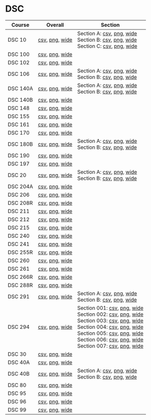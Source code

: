 # DSC

| Course | Overall | Section |
| ------ | ------- | ------- |
| DSC 10 | [csv](https://github.com/UCSD-Historical-Enrollment-Data/2024Winter/blob/main/overall/DSC%2010.csv), [png](https://raw.githubusercontent.com/UCSD-Historical-Enrollment-Data/2024Winter/main/plot_overall/DSC%2010.png), [wide](https://raw.githubusercontent.com/UCSD-Historical-Enrollment-Data/2024Winter/main/plot_overall_wide/DSC%2010.png) | Section A: [csv](https://github.com/UCSD-Historical-Enrollment-Data/2024Winter/blob/main/section/DSC%2010_A.csv), [png](https://raw.githubusercontent.com/UCSD-Historical-Enrollment-Data/2024Winter/main/plot_section/DSC%2010_A.png), [wide](https://raw.githubusercontent.com/UCSD-Historical-Enrollment-Data/2024Winter/main/plot_section_wide/DSC%2010_A.png)<br>Section B: [csv](https://github.com/UCSD-Historical-Enrollment-Data/2024Winter/blob/main/section/DSC%2010_B.csv), [png](https://raw.githubusercontent.com/UCSD-Historical-Enrollment-Data/2024Winter/main/plot_section/DSC%2010_B.png), [wide](https://raw.githubusercontent.com/UCSD-Historical-Enrollment-Data/2024Winter/main/plot_section_wide/DSC%2010_B.png)<br>Section C: [csv](https://github.com/UCSD-Historical-Enrollment-Data/2024Winter/blob/main/section/DSC%2010_C.csv), [png](https://raw.githubusercontent.com/UCSD-Historical-Enrollment-Data/2024Winter/main/plot_section/DSC%2010_C.png), [wide](https://raw.githubusercontent.com/UCSD-Historical-Enrollment-Data/2024Winter/main/plot_section_wide/DSC%2010_C.png) |
| DSC 100 | [csv](https://github.com/UCSD-Historical-Enrollment-Data/2024Winter/blob/main/overall/DSC%20100.csv), [png](https://raw.githubusercontent.com/UCSD-Historical-Enrollment-Data/2024Winter/main/plot_overall/DSC%20100.png), [wide](https://raw.githubusercontent.com/UCSD-Historical-Enrollment-Data/2024Winter/main/plot_overall_wide/DSC%20100.png) |  |
| DSC 102 | [csv](https://github.com/UCSD-Historical-Enrollment-Data/2024Winter/blob/main/overall/DSC%20102.csv), [png](https://raw.githubusercontent.com/UCSD-Historical-Enrollment-Data/2024Winter/main/plot_overall/DSC%20102.png), [wide](https://raw.githubusercontent.com/UCSD-Historical-Enrollment-Data/2024Winter/main/plot_overall_wide/DSC%20102.png) |  |
| DSC 106 | [csv](https://github.com/UCSD-Historical-Enrollment-Data/2024Winter/blob/main/overall/DSC%20106.csv), [png](https://raw.githubusercontent.com/UCSD-Historical-Enrollment-Data/2024Winter/main/plot_overall/DSC%20106.png), [wide](https://raw.githubusercontent.com/UCSD-Historical-Enrollment-Data/2024Winter/main/plot_overall_wide/DSC%20106.png) | Section A: [csv](https://github.com/UCSD-Historical-Enrollment-Data/2024Winter/blob/main/section/DSC%20106_A.csv), [png](https://raw.githubusercontent.com/UCSD-Historical-Enrollment-Data/2024Winter/main/plot_section/DSC%20106_A.png), [wide](https://raw.githubusercontent.com/UCSD-Historical-Enrollment-Data/2024Winter/main/plot_section_wide/DSC%20106_A.png)<br>Section B: [csv](https://github.com/UCSD-Historical-Enrollment-Data/2024Winter/blob/main/section/DSC%20106_B.csv), [png](https://raw.githubusercontent.com/UCSD-Historical-Enrollment-Data/2024Winter/main/plot_section/DSC%20106_B.png), [wide](https://raw.githubusercontent.com/UCSD-Historical-Enrollment-Data/2024Winter/main/plot_section_wide/DSC%20106_B.png) |
| DSC 140A | [csv](https://github.com/UCSD-Historical-Enrollment-Data/2024Winter/blob/main/overall/DSC%20140A.csv), [png](https://raw.githubusercontent.com/UCSD-Historical-Enrollment-Data/2024Winter/main/plot_overall/DSC%20140A.png), [wide](https://raw.githubusercontent.com/UCSD-Historical-Enrollment-Data/2024Winter/main/plot_overall_wide/DSC%20140A.png) | Section A: [csv](https://github.com/UCSD-Historical-Enrollment-Data/2024Winter/blob/main/section/DSC%20140A_A.csv), [png](https://raw.githubusercontent.com/UCSD-Historical-Enrollment-Data/2024Winter/main/plot_section/DSC%20140A_A.png), [wide](https://raw.githubusercontent.com/UCSD-Historical-Enrollment-Data/2024Winter/main/plot_section_wide/DSC%20140A_A.png)<br>Section B: [csv](https://github.com/UCSD-Historical-Enrollment-Data/2024Winter/blob/main/section/DSC%20140A_B.csv), [png](https://raw.githubusercontent.com/UCSD-Historical-Enrollment-Data/2024Winter/main/plot_section/DSC%20140A_B.png), [wide](https://raw.githubusercontent.com/UCSD-Historical-Enrollment-Data/2024Winter/main/plot_section_wide/DSC%20140A_B.png) |
| DSC 140B | [csv](https://github.com/UCSD-Historical-Enrollment-Data/2024Winter/blob/main/overall/DSC%20140B.csv), [png](https://raw.githubusercontent.com/UCSD-Historical-Enrollment-Data/2024Winter/main/plot_overall/DSC%20140B.png), [wide](https://raw.githubusercontent.com/UCSD-Historical-Enrollment-Data/2024Winter/main/plot_overall_wide/DSC%20140B.png) |  |
| DSC 148 | [csv](https://github.com/UCSD-Historical-Enrollment-Data/2024Winter/blob/main/overall/DSC%20148.csv), [png](https://raw.githubusercontent.com/UCSD-Historical-Enrollment-Data/2024Winter/main/plot_overall/DSC%20148.png), [wide](https://raw.githubusercontent.com/UCSD-Historical-Enrollment-Data/2024Winter/main/plot_overall_wide/DSC%20148.png) |  |
| DSC 155 | [csv](https://github.com/UCSD-Historical-Enrollment-Data/2024Winter/blob/main/overall/DSC%20155.csv), [png](https://raw.githubusercontent.com/UCSD-Historical-Enrollment-Data/2024Winter/main/plot_overall/DSC%20155.png), [wide](https://raw.githubusercontent.com/UCSD-Historical-Enrollment-Data/2024Winter/main/plot_overall_wide/DSC%20155.png) |  |
| DSC 161 | [csv](https://github.com/UCSD-Historical-Enrollment-Data/2024Winter/blob/main/overall/DSC%20161.csv), [png](https://raw.githubusercontent.com/UCSD-Historical-Enrollment-Data/2024Winter/main/plot_overall/DSC%20161.png), [wide](https://raw.githubusercontent.com/UCSD-Historical-Enrollment-Data/2024Winter/main/plot_overall_wide/DSC%20161.png) |  |
| DSC 170 | [csv](https://github.com/UCSD-Historical-Enrollment-Data/2024Winter/blob/main/overall/DSC%20170.csv), [png](https://raw.githubusercontent.com/UCSD-Historical-Enrollment-Data/2024Winter/main/plot_overall/DSC%20170.png), [wide](https://raw.githubusercontent.com/UCSD-Historical-Enrollment-Data/2024Winter/main/plot_overall_wide/DSC%20170.png) |  |
| DSC 180B | [csv](https://github.com/UCSD-Historical-Enrollment-Data/2024Winter/blob/main/overall/DSC%20180B.csv), [png](https://raw.githubusercontent.com/UCSD-Historical-Enrollment-Data/2024Winter/main/plot_overall/DSC%20180B.png), [wide](https://raw.githubusercontent.com/UCSD-Historical-Enrollment-Data/2024Winter/main/plot_overall_wide/DSC%20180B.png) | Section A: [csv](https://github.com/UCSD-Historical-Enrollment-Data/2024Winter/blob/main/section/DSC%20180B_A.csv), [png](https://raw.githubusercontent.com/UCSD-Historical-Enrollment-Data/2024Winter/main/plot_section/DSC%20180B_A.png), [wide](https://raw.githubusercontent.com/UCSD-Historical-Enrollment-Data/2024Winter/main/plot_section_wide/DSC%20180B_A.png)<br>Section B: [csv](https://github.com/UCSD-Historical-Enrollment-Data/2024Winter/blob/main/section/DSC%20180B_B.csv), [png](https://raw.githubusercontent.com/UCSD-Historical-Enrollment-Data/2024Winter/main/plot_section/DSC%20180B_B.png), [wide](https://raw.githubusercontent.com/UCSD-Historical-Enrollment-Data/2024Winter/main/plot_section_wide/DSC%20180B_B.png) |
| DSC 190 | [csv](https://github.com/UCSD-Historical-Enrollment-Data/2024Winter/blob/main/overall/DSC%20190.csv), [png](https://raw.githubusercontent.com/UCSD-Historical-Enrollment-Data/2024Winter/main/plot_overall/DSC%20190.png), [wide](https://raw.githubusercontent.com/UCSD-Historical-Enrollment-Data/2024Winter/main/plot_overall_wide/DSC%20190.png) |  |
| DSC 197 | [csv](https://github.com/UCSD-Historical-Enrollment-Data/2024Winter/blob/main/overall/DSC%20197.csv), [png](https://raw.githubusercontent.com/UCSD-Historical-Enrollment-Data/2024Winter/main/plot_overall/DSC%20197.png), [wide](https://raw.githubusercontent.com/UCSD-Historical-Enrollment-Data/2024Winter/main/plot_overall_wide/DSC%20197.png) |  |
| DSC 20 | [csv](https://github.com/UCSD-Historical-Enrollment-Data/2024Winter/blob/main/overall/DSC%2020.csv), [png](https://raw.githubusercontent.com/UCSD-Historical-Enrollment-Data/2024Winter/main/plot_overall/DSC%2020.png), [wide](https://raw.githubusercontent.com/UCSD-Historical-Enrollment-Data/2024Winter/main/plot_overall_wide/DSC%2020.png) | Section A: [csv](https://github.com/UCSD-Historical-Enrollment-Data/2024Winter/blob/main/section/DSC%2020_A.csv), [png](https://raw.githubusercontent.com/UCSD-Historical-Enrollment-Data/2024Winter/main/plot_section/DSC%2020_A.png), [wide](https://raw.githubusercontent.com/UCSD-Historical-Enrollment-Data/2024Winter/main/plot_section_wide/DSC%2020_A.png)<br>Section B: [csv](https://github.com/UCSD-Historical-Enrollment-Data/2024Winter/blob/main/section/DSC%2020_B.csv), [png](https://raw.githubusercontent.com/UCSD-Historical-Enrollment-Data/2024Winter/main/plot_section/DSC%2020_B.png), [wide](https://raw.githubusercontent.com/UCSD-Historical-Enrollment-Data/2024Winter/main/plot_section_wide/DSC%2020_B.png) |
| DSC 204A | [csv](https://github.com/UCSD-Historical-Enrollment-Data/2024Winter/blob/main/overall/DSC%20204A.csv), [png](https://raw.githubusercontent.com/UCSD-Historical-Enrollment-Data/2024Winter/main/plot_overall/DSC%20204A.png), [wide](https://raw.githubusercontent.com/UCSD-Historical-Enrollment-Data/2024Winter/main/plot_overall_wide/DSC%20204A.png) |  |
| DSC 206 | [csv](https://github.com/UCSD-Historical-Enrollment-Data/2024Winter/blob/main/overall/DSC%20206.csv), [png](https://raw.githubusercontent.com/UCSD-Historical-Enrollment-Data/2024Winter/main/plot_overall/DSC%20206.png), [wide](https://raw.githubusercontent.com/UCSD-Historical-Enrollment-Data/2024Winter/main/plot_overall_wide/DSC%20206.png) |  |
| DSC 208R | [csv](https://github.com/UCSD-Historical-Enrollment-Data/2024Winter/blob/main/overall/DSC%20208R.csv), [png](https://raw.githubusercontent.com/UCSD-Historical-Enrollment-Data/2024Winter/main/plot_overall/DSC%20208R.png), [wide](https://raw.githubusercontent.com/UCSD-Historical-Enrollment-Data/2024Winter/main/plot_overall_wide/DSC%20208R.png) |  |
| DSC 211 | [csv](https://github.com/UCSD-Historical-Enrollment-Data/2024Winter/blob/main/overall/DSC%20211.csv), [png](https://raw.githubusercontent.com/UCSD-Historical-Enrollment-Data/2024Winter/main/plot_overall/DSC%20211.png), [wide](https://raw.githubusercontent.com/UCSD-Historical-Enrollment-Data/2024Winter/main/plot_overall_wide/DSC%20211.png) |  |
| DSC 212 | [csv](https://github.com/UCSD-Historical-Enrollment-Data/2024Winter/blob/main/overall/DSC%20212.csv), [png](https://raw.githubusercontent.com/UCSD-Historical-Enrollment-Data/2024Winter/main/plot_overall/DSC%20212.png), [wide](https://raw.githubusercontent.com/UCSD-Historical-Enrollment-Data/2024Winter/main/plot_overall_wide/DSC%20212.png) |  |
| DSC 215 | [csv](https://github.com/UCSD-Historical-Enrollment-Data/2024Winter/blob/main/overall/DSC%20215.csv), [png](https://raw.githubusercontent.com/UCSD-Historical-Enrollment-Data/2024Winter/main/plot_overall/DSC%20215.png), [wide](https://raw.githubusercontent.com/UCSD-Historical-Enrollment-Data/2024Winter/main/plot_overall_wide/DSC%20215.png) |  |
| DSC 240 | [csv](https://github.com/UCSD-Historical-Enrollment-Data/2024Winter/blob/main/overall/DSC%20240.csv), [png](https://raw.githubusercontent.com/UCSD-Historical-Enrollment-Data/2024Winter/main/plot_overall/DSC%20240.png), [wide](https://raw.githubusercontent.com/UCSD-Historical-Enrollment-Data/2024Winter/main/plot_overall_wide/DSC%20240.png) |  |
| DSC 241 | [csv](https://github.com/UCSD-Historical-Enrollment-Data/2024Winter/blob/main/overall/DSC%20241.csv), [png](https://raw.githubusercontent.com/UCSD-Historical-Enrollment-Data/2024Winter/main/plot_overall/DSC%20241.png), [wide](https://raw.githubusercontent.com/UCSD-Historical-Enrollment-Data/2024Winter/main/plot_overall_wide/DSC%20241.png) |  |
| DSC 255R | [csv](https://github.com/UCSD-Historical-Enrollment-Data/2024Winter/blob/main/overall/DSC%20255R.csv), [png](https://raw.githubusercontent.com/UCSD-Historical-Enrollment-Data/2024Winter/main/plot_overall/DSC%20255R.png), [wide](https://raw.githubusercontent.com/UCSD-Historical-Enrollment-Data/2024Winter/main/plot_overall_wide/DSC%20255R.png) |  |
| DSC 260 | [csv](https://github.com/UCSD-Historical-Enrollment-Data/2024Winter/blob/main/overall/DSC%20260.csv), [png](https://raw.githubusercontent.com/UCSD-Historical-Enrollment-Data/2024Winter/main/plot_overall/DSC%20260.png), [wide](https://raw.githubusercontent.com/UCSD-Historical-Enrollment-Data/2024Winter/main/plot_overall_wide/DSC%20260.png) |  |
| DSC 261 | [csv](https://github.com/UCSD-Historical-Enrollment-Data/2024Winter/blob/main/overall/DSC%20261.csv), [png](https://raw.githubusercontent.com/UCSD-Historical-Enrollment-Data/2024Winter/main/plot_overall/DSC%20261.png), [wide](https://raw.githubusercontent.com/UCSD-Historical-Enrollment-Data/2024Winter/main/plot_overall_wide/DSC%20261.png) |  |
| DSC 266R | [csv](https://github.com/UCSD-Historical-Enrollment-Data/2024Winter/blob/main/overall/DSC%20266R.csv), [png](https://raw.githubusercontent.com/UCSD-Historical-Enrollment-Data/2024Winter/main/plot_overall/DSC%20266R.png), [wide](https://raw.githubusercontent.com/UCSD-Historical-Enrollment-Data/2024Winter/main/plot_overall_wide/DSC%20266R.png) |  |
| DSC 288R | [csv](https://github.com/UCSD-Historical-Enrollment-Data/2024Winter/blob/main/overall/DSC%20288R.csv), [png](https://raw.githubusercontent.com/UCSD-Historical-Enrollment-Data/2024Winter/main/plot_overall/DSC%20288R.png), [wide](https://raw.githubusercontent.com/UCSD-Historical-Enrollment-Data/2024Winter/main/plot_overall_wide/DSC%20288R.png) |  |
| DSC 291 | [csv](https://github.com/UCSD-Historical-Enrollment-Data/2024Winter/blob/main/overall/DSC%20291.csv), [png](https://raw.githubusercontent.com/UCSD-Historical-Enrollment-Data/2024Winter/main/plot_overall/DSC%20291.png), [wide](https://raw.githubusercontent.com/UCSD-Historical-Enrollment-Data/2024Winter/main/plot_overall_wide/DSC%20291.png) | Section A: [csv](https://github.com/UCSD-Historical-Enrollment-Data/2024Winter/blob/main/section/DSC%20291_A.csv), [png](https://raw.githubusercontent.com/UCSD-Historical-Enrollment-Data/2024Winter/main/plot_section/DSC%20291_A.png), [wide](https://raw.githubusercontent.com/UCSD-Historical-Enrollment-Data/2024Winter/main/plot_section_wide/DSC%20291_A.png)<br>Section B: [csv](https://github.com/UCSD-Historical-Enrollment-Data/2024Winter/blob/main/section/DSC%20291_B.csv), [png](https://raw.githubusercontent.com/UCSD-Historical-Enrollment-Data/2024Winter/main/plot_section/DSC%20291_B.png), [wide](https://raw.githubusercontent.com/UCSD-Historical-Enrollment-Data/2024Winter/main/plot_section_wide/DSC%20291_B.png) |
| DSC 294 | [csv](https://github.com/UCSD-Historical-Enrollment-Data/2024Winter/blob/main/overall/DSC%20294.csv), [png](https://raw.githubusercontent.com/UCSD-Historical-Enrollment-Data/2024Winter/main/plot_overall/DSC%20294.png), [wide](https://raw.githubusercontent.com/UCSD-Historical-Enrollment-Data/2024Winter/main/plot_overall_wide/DSC%20294.png) | Section 001: [csv](https://github.com/UCSD-Historical-Enrollment-Data/2024Winter/blob/main/section/DSC%20294_001.csv), [png](https://raw.githubusercontent.com/UCSD-Historical-Enrollment-Data/2024Winter/main/plot_section/DSC%20294_001.png), [wide](https://raw.githubusercontent.com/UCSD-Historical-Enrollment-Data/2024Winter/main/plot_section_wide/DSC%20294_001.png)<br>Section 002: [csv](https://github.com/UCSD-Historical-Enrollment-Data/2024Winter/blob/main/section/DSC%20294_002.csv), [png](https://raw.githubusercontent.com/UCSD-Historical-Enrollment-Data/2024Winter/main/plot_section/DSC%20294_002.png), [wide](https://raw.githubusercontent.com/UCSD-Historical-Enrollment-Data/2024Winter/main/plot_section_wide/DSC%20294_002.png)<br>Section 003: [csv](https://github.com/UCSD-Historical-Enrollment-Data/2024Winter/blob/main/section/DSC%20294_003.csv), [png](https://raw.githubusercontent.com/UCSD-Historical-Enrollment-Data/2024Winter/main/plot_section/DSC%20294_003.png), [wide](https://raw.githubusercontent.com/UCSD-Historical-Enrollment-Data/2024Winter/main/plot_section_wide/DSC%20294_003.png)<br>Section 004: [csv](https://github.com/UCSD-Historical-Enrollment-Data/2024Winter/blob/main/section/DSC%20294_004.csv), [png](https://raw.githubusercontent.com/UCSD-Historical-Enrollment-Data/2024Winter/main/plot_section/DSC%20294_004.png), [wide](https://raw.githubusercontent.com/UCSD-Historical-Enrollment-Data/2024Winter/main/plot_section_wide/DSC%20294_004.png)<br>Section 005: [csv](https://github.com/UCSD-Historical-Enrollment-Data/2024Winter/blob/main/section/DSC%20294_005.csv), [png](https://raw.githubusercontent.com/UCSD-Historical-Enrollment-Data/2024Winter/main/plot_section/DSC%20294_005.png), [wide](https://raw.githubusercontent.com/UCSD-Historical-Enrollment-Data/2024Winter/main/plot_section_wide/DSC%20294_005.png)<br>Section 006: [csv](https://github.com/UCSD-Historical-Enrollment-Data/2024Winter/blob/main/section/DSC%20294_006.csv), [png](https://raw.githubusercontent.com/UCSD-Historical-Enrollment-Data/2024Winter/main/plot_section/DSC%20294_006.png), [wide](https://raw.githubusercontent.com/UCSD-Historical-Enrollment-Data/2024Winter/main/plot_section_wide/DSC%20294_006.png)<br>Section 007: [csv](https://github.com/UCSD-Historical-Enrollment-Data/2024Winter/blob/main/section/DSC%20294_007.csv), [png](https://raw.githubusercontent.com/UCSD-Historical-Enrollment-Data/2024Winter/main/plot_section/DSC%20294_007.png), [wide](https://raw.githubusercontent.com/UCSD-Historical-Enrollment-Data/2024Winter/main/plot_section_wide/DSC%20294_007.png) |
| DSC 30 | [csv](https://github.com/UCSD-Historical-Enrollment-Data/2024Winter/blob/main/overall/DSC%2030.csv), [png](https://raw.githubusercontent.com/UCSD-Historical-Enrollment-Data/2024Winter/main/plot_overall/DSC%2030.png), [wide](https://raw.githubusercontent.com/UCSD-Historical-Enrollment-Data/2024Winter/main/plot_overall_wide/DSC%2030.png) |  |
| DSC 40A | [csv](https://github.com/UCSD-Historical-Enrollment-Data/2024Winter/blob/main/overall/DSC%2040A.csv), [png](https://raw.githubusercontent.com/UCSD-Historical-Enrollment-Data/2024Winter/main/plot_overall/DSC%2040A.png), [wide](https://raw.githubusercontent.com/UCSD-Historical-Enrollment-Data/2024Winter/main/plot_overall_wide/DSC%2040A.png) |  |
| DSC 40B | [csv](https://github.com/UCSD-Historical-Enrollment-Data/2024Winter/blob/main/overall/DSC%2040B.csv), [png](https://raw.githubusercontent.com/UCSD-Historical-Enrollment-Data/2024Winter/main/plot_overall/DSC%2040B.png), [wide](https://raw.githubusercontent.com/UCSD-Historical-Enrollment-Data/2024Winter/main/plot_overall_wide/DSC%2040B.png) | Section A: [csv](https://github.com/UCSD-Historical-Enrollment-Data/2024Winter/blob/main/section/DSC%2040B_A.csv), [png](https://raw.githubusercontent.com/UCSD-Historical-Enrollment-Data/2024Winter/main/plot_section/DSC%2040B_A.png), [wide](https://raw.githubusercontent.com/UCSD-Historical-Enrollment-Data/2024Winter/main/plot_section_wide/DSC%2040B_A.png)<br>Section B: [csv](https://github.com/UCSD-Historical-Enrollment-Data/2024Winter/blob/main/section/DSC%2040B_B.csv), [png](https://raw.githubusercontent.com/UCSD-Historical-Enrollment-Data/2024Winter/main/plot_section/DSC%2040B_B.png), [wide](https://raw.githubusercontent.com/UCSD-Historical-Enrollment-Data/2024Winter/main/plot_section_wide/DSC%2040B_B.png) |
| DSC 80 | [csv](https://github.com/UCSD-Historical-Enrollment-Data/2024Winter/blob/main/overall/DSC%2080.csv), [png](https://raw.githubusercontent.com/UCSD-Historical-Enrollment-Data/2024Winter/main/plot_overall/DSC%2080.png), [wide](https://raw.githubusercontent.com/UCSD-Historical-Enrollment-Data/2024Winter/main/plot_overall_wide/DSC%2080.png) |  |
| DSC 95 | [csv](https://github.com/UCSD-Historical-Enrollment-Data/2024Winter/blob/main/overall/DSC%2095.csv), [png](https://raw.githubusercontent.com/UCSD-Historical-Enrollment-Data/2024Winter/main/plot_overall/DSC%2095.png), [wide](https://raw.githubusercontent.com/UCSD-Historical-Enrollment-Data/2024Winter/main/plot_overall_wide/DSC%2095.png) |  |
| DSC 96 | [csv](https://github.com/UCSD-Historical-Enrollment-Data/2024Winter/blob/main/overall/DSC%2096.csv), [png](https://raw.githubusercontent.com/UCSD-Historical-Enrollment-Data/2024Winter/main/plot_overall/DSC%2096.png), [wide](https://raw.githubusercontent.com/UCSD-Historical-Enrollment-Data/2024Winter/main/plot_overall_wide/DSC%2096.png) |  |
| DSC 99 | [csv](https://github.com/UCSD-Historical-Enrollment-Data/2024Winter/blob/main/overall/DSC%2099.csv), [png](https://raw.githubusercontent.com/UCSD-Historical-Enrollment-Data/2024Winter/main/plot_overall/DSC%2099.png), [wide](https://raw.githubusercontent.com/UCSD-Historical-Enrollment-Data/2024Winter/main/plot_overall_wide/DSC%2099.png) |  |

